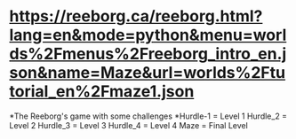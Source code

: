 # https://reeborg.ca/reeborg.html?lang=en&mode=python&menu=worlds%2Fmenus%2Freeborg_intro_en.json&name=Maze&url=worlds%2Ftutorial_en%2Fmaze1.json
*The Reeborg's game with some challenges
*Hurdle-1 = Level 1
Hurdle_2 = Level 2
Hurdle_3 = Level 3
Hurdle_4 = Level 4
Maze = Final Level

